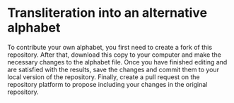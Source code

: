 # Transliteration into an alternative alphabet
To contribute your own alphabet, you first need to create a fork of this repository. After that, download this copy to your computer and make the necessary changes to the alphabet file. Once you have finished editing and are satisfied with the results, save the changes and commit them to your local version of the repository. Finally, create a pull request on the repository platform to propose including your changes in the original repository.
